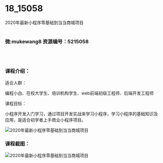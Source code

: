 # 18_15058
2020年最新小程序零基础到当当商城项目
<br/></br>
<h3>微:mukewang8 资源编号：5215058</h3>
<br/></br>
<h3>课程介绍：</h3>
<p>适合人群：</p>
<p>编程小白、在校大学生、培训机构学生、web前端初级工程师、后端开发工程师</p>
<p>课程目标：</p>
<p><a title="查看与 小程序 相关的文章" target="_blank">小程序</a>开发入门学习，通过项目开发实战来学习<a title="查看与 小程序 相关的文章" target="_blank">小程序</a>，学习小程序的基础知识及应用，是适合初学者上手商业小程序项目。</p>
<p><img src="https://www.ko996.com/wp-content/uploads/img/2020/08/2-70.png" alt="2020年最新小程序零基础到当当商城项目"></p>
<div class="info-desc">
<h3>课程截图：</h3>
<p><img src="https://www.ko996.com/wp-content/uploads/img/2020/08/1-75.png" alt="2020年最新小程序零基础到当当商城项目"></p>


			
</div>
